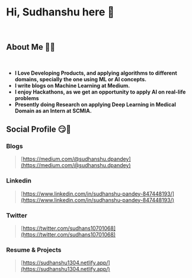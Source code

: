 
# Hi, Sudhanshu here 👋 



<br>

## About Me 👨‍🎓
<br>

* **I Love Developing Products, and applying algorithms to different domains, specially the one using ML or AI concepts.**
* **I write blogs on Machine Learning at Medium.**
* **I enjoy Hackathons, as we get an opportunity to apply AI on real-life problems**
* **Presently doing Research on applying Deep Learning in Medical Domain as an Intern at SCMIA.**

## Social Profile 😏📕

###  **Blogs**
>[https://medium.com/@sudhanshu.dpandey](https://medium.com/@sudhanshu.dpandey)

### **Linkedin** 
> [https://www.linkedin.com/in/sudhanshu-pandey-847448193/](https://www.linkedin.com/in/sudhanshu-pandey-847448193/)

### **Twitter**
> [https://twitter.com/sudhans10701068](https://twitter.com/sudhans10701068)

### **Resume & Projects**
> [https://sudhanshu1304.netlify.app/](https://sudhanshu1304.netlify.app/)
<br>

